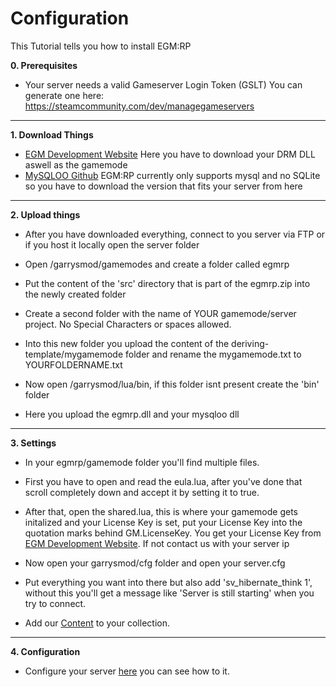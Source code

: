 # Configuration

This Tutorial tells you how to install EGM:RP

**0. Prerequisites**

- Your server needs a valid Gameserver Login Token (GSLT) You can generate one here: https://steamcommunity.com/dev/managegameservers

---

**1. Download Things**

- [EGM Development Website](https://egm-development.com/) Here you have to download your DRM DLL aswell as the gamemode
- [MySQLOO Github](https://github.com/FredyH/MySQLOO/releases) EGM:RP currently only supports mysql  and no SQLite so you have to download the version that fits your server from here

---

**2. Upload things**

- After you have downloaded everything, connect to you server via FTP or if you host it locally open the server folder

- Open /garrysmod/gamemodes and create a folder called egmrp

- Put the content of the 'src' directory that is part of the egmrp.zip into the newly created folder

- Create a second folder with the name of YOUR gamemode/server project. No Special Characters or spaces allowed.

- Into this new folder you upload the content of the deriving-template/mygamemode folder and rename the mygamemode.txt to YOURFOLDERNAME.txt

- Now open /garrysmod/lua/bin, if this folder isnt present create the 'bin' folder

- Here you upload the egmrp.dll and your mysqloo dll

---

**3. Settings**

- In your egmrp/gamemode folder you'll find multiple files.

- First you have to open and read the eula.lua, after you've done that scroll completely down and accept it by setting it to true.

- After that, open the shared.lua, this is where your gamemode gets initalized and your License Key is set, put your License Key into the quotation marks behind GM.LicenseKey. You get your License Key from [EGM Development Website](https://egm-development.com/). If not contact us with your server ip

- Now open your garrysmod/cfg folder and open your server.cfg

- Put everything you want into there but also add 'sv_hibernate_think 1', without this you'll get a message like 'Server is still starting' when you try to connect.

- Add our [Content](https://steamcommunity.com/sharedfiles/filedetails/?id=1327728430) to your collection.

---

**4. Configuration**

- Configure your server [here](https://github.com/Einfach-Gaming/egmrp-wiki/blob/master/configuration.md) you can see how to it.
